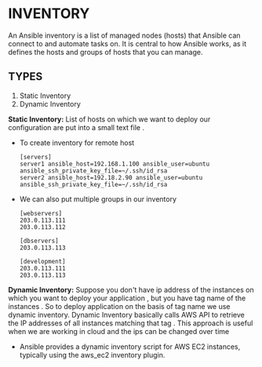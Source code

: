 # INVENTORY

An Ansible inventory is a list of managed nodes (hosts) that Ansible can connect to and automate tasks on.  It is central to how Ansible works, as it defines the hosts and groups of hosts that you can manage.

## TYPES

1) Static Inventory
2) Dynamic Inventory


**Static Inventory:** List of hosts on which we want to deploy our configuration are put into a small text file . 

- To create inventory for remote host

   ```
  [servers]
  server1 ansible_host=192.168.1.100 ansible_user=ubuntu ansible_ssh_private_key_file=~/.ssh/id_rsa
  server2 ansible_host=192.18.2.90 ansible_user=ubuntu ansible_ssh_private_key_file=~/.ssh/id_rsa

   ```

- We can also put multiple groups in our inventory

  ```
  [webservers]
  203.0.113.111
  203.0.113.112

  [dbservers]
  203.0.113.113

  [development]
  203.0.113.111
  203.0.113.113
  ```

**Dynamic Inventory:** Suppose you don't have ip address of the instances on which you want to deploy your application , but you have tag name of the instances . So to deploy application on the basis of tag name we use dynamic inventory. Dynamic Inventory basically calls AWS API to retrieve the IP addresses of all instances matching that tag . This approach is useful when we are working in cloud and the ips can be changed over time

   - Ansible provides a dynamic inventory script for AWS EC2 instances, typically using the aws_ec2 inventory plugin.





   
